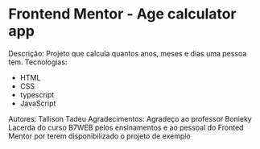# Frontend Mentor - Age calculator app

Descrição:
Projeto que calcula quantos anos, meses e dias uma pessoa tem.
Tecnologias:
* HTML
* CSS
* typescript
* JavaScript

Autores: Tallison Tadeu 
Agradecimentos: Agradeço ao professor Bonieky Lacerda do curso B7WEB pelos ensinamentos e ao pessoal do Fronted Mentor por terem disponibilizado o projeto de exemplo 